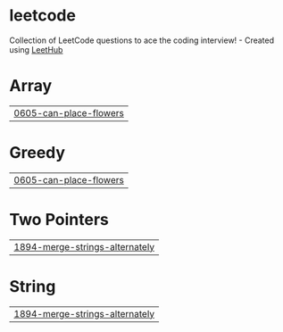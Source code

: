 # leetcode
Collection of LeetCode questions to ace the coding interview! - Created using [LeetHub](https://github.com/QasimWani/LeetHub)


# Array
|  |
| ------- |
| [0605-can-place-flowers](https://github.com/hleesa/leetcode/tree/master/0605-can-place-flowers) |
# Greedy
|  |
| ------- |
| [0605-can-place-flowers](https://github.com/hleesa/leetcode/tree/master/0605-can-place-flowers) |
# Two Pointers
|  |
| ------- |
| [1894-merge-strings-alternately](https://github.com/hleesa/leetcode/tree/master/1894-merge-strings-alternately) |
# String
|  |
| ------- |
| [1894-merge-strings-alternately](https://github.com/hleesa/leetcode/tree/master/1894-merge-strings-alternately) |